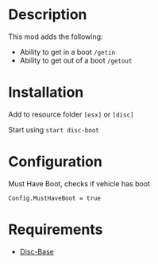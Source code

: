 # Description

This mod adds the following:

- Ability to get in a boot `/getin`
- Ability to get out of a boot `/getout`


# Installation
Add to resource folder `[esx]` or `[disc]`

Start using `start disc-boot`

# Configuration
Must Have Boot, checks if vehicle has boot
```
Config.MustHaveBoot = true
```

# Requirements

- [Disc-Base](https://github.com/DiscworldZA/gta-resources/tree/master/disc-base)
